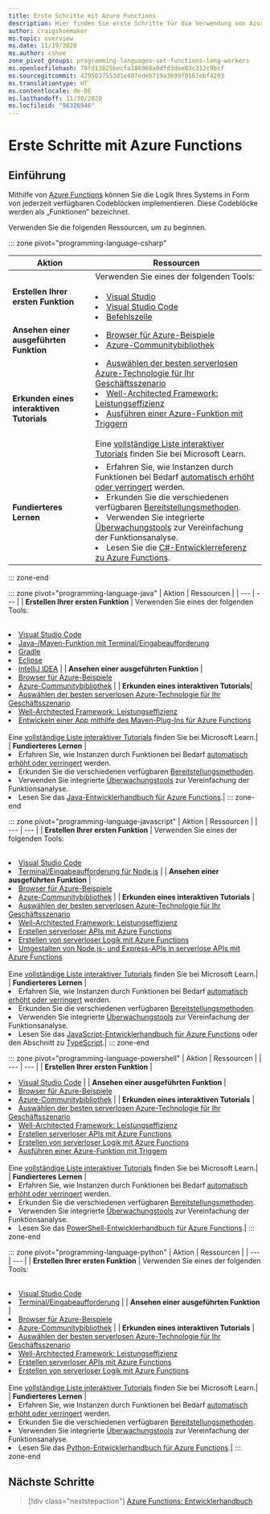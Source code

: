 ```yaml
---
title: Erste Schritte mit Azure Functions
description: Hier finden Sie erste Schritte für die Verwendung von Azure Functions.
author: craigshoemaker
ms.topic: overview
ms.date: 11/19/2020
ms.author: cshoe
zone_pivot_groups: programming-languages-set-functions-lang-workers
ms.openlocfilehash: 78fd13825becfa186960a0dfd3dee83c312c9bcf
ms.sourcegitcommit: 4295037553d1e407edeb719a3699f0567ebf4293
ms.translationtype: HT
ms.contentlocale: de-DE
ms.lasthandoff: 11/30/2020
ms.locfileid: "96326946"
---
```

# <a name="getting-started-with-azure-functions"></a>Erste Schritte mit Azure Functions

## <a name="introduction"></a>Einführung

Mithilfe von [Azure Functions](./functions-overview.md) können Sie die Logik Ihres Systems in Form von jederzeit verfügbaren Codeblöcken implementieren. Diese Codeblöcke werden als „Funktionen“ bezeichnet.

Verwenden Sie die folgenden Ressourcen, um zu beginnen.

::: zone pivot="programming-language-csharp"

| Aktion | Ressourcen |
| --- | --- |
| **Erstellen Ihrer ersten Funktion** | Verwenden Sie eines der folgenden Tools:<br><br><li>[Visual Studio](./functions-create-your-first-function-visual-studio.md)<li>[Visual Studio Code](./create-first-function-vs-code-csharp.md)<li>[Befehlszeile](./create-first-function-cli-csharp.md) |
| **Ansehen einer ausgeführten Funktion** | <li>[Browser für Azure-Beispiele](/samples/browse/?expanded=azure&languages=csharp&products=azure-functions)<li>[Azure-Communitybibliothek](https://www.serverlesslibrary.net/?technology=Functions%202.x&language=C%23) |
| **Erkunden eines interaktiven Tutorials**| <li>[Auswählen der besten serverlosen Azure-Technologie für Ihr Geschäftsszenario](/learn/modules/serverless-fundamentals/)<li>[Well-Architected Framework: Leistungseffizienz](/learn/modules/azure-well-architected-performance-efficiency/)<li>[Ausführen einer Azure-Funktion mit Triggern](/learn/modules/execute-azure-function-with-triggers/) <br><br>Eine [vollständige Liste interaktiver Tutorials](/learn/browse/?expanded=azure&products=azure-functions) finden Sie bei Microsoft Learn.|
| **Fundierteres Lernen** | <li>Erfahren Sie, wie Instanzen durch Funktionen bei Bedarf [automatisch erhöht oder verringert](./functions-scale.md) werden.<li>Erkunden Sie die verschiedenen verfügbaren [Bereitstellungsmethoden](./functions-deployment-technologies.md).<li>Verwenden Sie integrierte [Überwachungstools](./functions-monitoring.md) zur Vereinfachung der Funktionsanalyse.<li>Lesen Sie die [C#-Entwicklerreferenz zu Azure Functions](./functions-dotnet-class-library.md).|

::: zone-end

::: zone pivot="programming-language-java"
| Aktion | Ressourcen |
| --- | --- |
| **Erstellen Ihrer ersten Funktion** | Verwenden Sie eines der folgenden Tools:<br><br><li>[Visual Studio Code](./create-first-function-vs-code-java.md)<li>[Java-/Maven-Funktion mit Terminal/Eingabeaufforderung](./create-first-function-cli-java.md)<li>[Gradle](./functions-create-first-java-gradle.md)<li>[Eclipse](./functions-create-maven-eclipse.md)<li>[IntelliJ IDEA](./functions-create-maven-intellij.md) |
| **Ansehen einer ausgeführten Funktion** | <li>[Browser für Azure-Beispiele](/samples/browse/?expanded=azure&languages=java&products=azure-functions)<li>[Azure-Communitybibliothek](https://www.serverlesslibrary.net/?technology=Functions%202.x&language=Java) |
| **Erkunden eines interaktiven Tutorials**| <li>[Auswählen der besten serverlosen Azure-Technologie für Ihr Geschäftsszenario](/learn/modules/serverless-fundamentals/)<li>[Well-Architected Framework: Leistungseffizienz](/learn/modules/azure-well-architected-performance-efficiency/)<li>[Entwickeln einer App mithilfe des Maven-Plug-Ins für Azure Functions](/learn/modules/develop-azure-functions-app-with-maven-plugin/) <br><br>Eine [vollständige Liste interaktiver Tutorials](/learn/browse/?expanded=azure&products=azure-functions) finden Sie bei Microsoft Learn.|
| **Fundierteres Lernen** | <li>Erfahren Sie, wie Instanzen durch Funktionen bei Bedarf [automatisch erhöht oder verringert](./functions-scale.md) werden.<li>Erkunden Sie die verschiedenen verfügbaren [Bereitstellungsmethoden](./functions-deployment-technologies.md).<li>Verwenden Sie integrierte [Überwachungstools](./functions-monitoring.md) zur Vereinfachung der Funktionsanalyse.<li>Lesen Sie das [Java-Entwicklerhandbuch für Azure Functions](./functions-reference-java.md).|
::: zone-end

::: zone pivot="programming-language-javascript"
| Aktion | Ressourcen |
| --- | --- |
| **Erstellen Ihrer ersten Funktion** | Verwenden Sie eines der folgenden Tools:<br><br><li>[Visual Studio Code](./create-first-function-vs-code-node.md)<li>[Terminal/Eingabeaufforderung für Node.js](./create-first-function-cli-java.md) |
| **Ansehen einer ausgeführten Funktion** | <li>[Browser für Azure-Beispiele](/samples/browse/?expanded=azure&languages=javascript%2ctypescript&products=azure-functions)<li>[Azure-Communitybibliothek](https://www.serverlesslibrary.net/?technology=Functions%202.x&language=JavaScript%2CTypeScript) |
| **Erkunden eines interaktiven Tutorials** | <li>[Auswählen der besten serverlosen Azure-Technologie für Ihr Geschäftsszenario](/learn/modules/serverless-fundamentals/)<li>[Well-Architected Framework: Leistungseffizienz](/learn/modules/azure-well-architected-performance-efficiency/)<li>[Erstellen serverloser APIs mit Azure Functions](/learn/modules/build-api-azure-functions/)<li>[Erstellen von serverloser Logik mit Azure Functions](/learn/modules/create-serverless-logic-with-azure-functions/)<li>[Umgestalten von Node.js- und Express-APIs in serverlose APIs mit Azure Functions](/learn/modules/shift-nodejs-express-apis-serverless/) <br><br>Eine [vollständige Liste interaktiver Tutorials](/learn/browse/?expanded=azure&products=azure-functions) finden Sie bei Microsoft Learn.|
| **Fundierteres Lernen** | <li>Erfahren Sie, wie Instanzen durch Funktionen bei Bedarf [automatisch erhöht oder verringert](./functions-scale.md) werden.<li>Erkunden Sie die verschiedenen verfügbaren [Bereitstellungsmethoden](./functions-deployment-technologies.md).<li>Verwenden Sie integrierte [Überwachungstools](./functions-monitoring.md) zur Vereinfachung der Funktionsanalyse.<li>Lesen Sie das [JavaScript-Entwicklerhandbuch für Azure Functions](./functions-reference-node.md) oder den Abschnitt zu [TypeScript](./functions-reference-node.md#typescript).|
::: zone-end

::: zone pivot="programming-language-powershell"
| Aktion | Ressourcen |
| --- | --- |
| **Erstellen Ihrer ersten Funktion** | <li>[Visual Studio Code](./create-first-function-vs-code-powershell.md) |
| **Ansehen einer ausgeführten Funktion** | <li>[Browser für Azure-Beispiele](/samples/browse/?expanded=azure&languages=powershell&products=azure-functions)<li>[Azure-Communitybibliothek](https://www.serverlesslibrary.net/?technology=Functions%202.x&language=PowerShell) |
| **Erkunden eines interaktiven Tutorials** | <li>[Auswählen der besten serverlosen Azure-Technologie für Ihr Geschäftsszenario](/learn/modules/serverless-fundamentals/)<li>[Well-Architected Framework: Leistungseffizienz](/learn/modules/azure-well-architected-performance-efficiency/)<li>[Erstellen serverloser APIs mit Azure Functions](/learn/modules/build-api-azure-functions/)<li>[Erstellen von serverloser Logik mit Azure Functions](/learn/modules/create-serverless-logic-with-azure-functions/)<li>[Ausführen einer Azure-Funktion mit Triggern](/learn/modules/execute-azure-function-with-triggers/) <br><br>Eine [vollständige Liste interaktiver Tutorials](/learn/browse/?expanded=azure&products=azure-functions) finden Sie bei Microsoft Learn.|
| **Fundierteres Lernen** | <li>Erfahren Sie, wie Instanzen durch Funktionen bei Bedarf [automatisch erhöht oder verringert](./functions-scale.md) werden.<li>Erkunden Sie die verschiedenen verfügbaren [Bereitstellungsmethoden](./functions-deployment-technologies.md).<li>Verwenden Sie integrierte [Überwachungstools](./functions-monitoring.md) zur Vereinfachung der Funktionsanalyse.<li>Lesen Sie das [PowerShell-Entwicklerhandbuch für Azure Functions](./functions-reference-powershell.md).|
::: zone-end

::: zone pivot="programming-language-python"
| Aktion | Ressourcen |
| --- | --- |
| **Erstellen Ihrer ersten Funktion** | Verwenden Sie eines der folgenden Tools:<br><br><li>[Visual Studio Code](./create-first-function-vs-code-csharp.md?pivots=programming-language-python)<li>[Terminal/Eingabeaufforderung](./create-first-function-cli-csharp.md?pivots=programming-language-python) |
| **Ansehen einer ausgeführten Funktion** | <li>[Browser für Azure-Beispiele](/samples/browse/?expanded=azure&languages=python&products=azure-functions)<li>[Azure-Communitybibliothek](https://www.serverlesslibrary.net/?technology=Functions%202.x&language=Python) |
| **Erkunden eines interaktiven Tutorials** | <li>[Auswählen der besten serverlosen Azure-Technologie für Ihr Geschäftsszenario](/learn/modules/serverless-fundamentals/)<li>[Well-Architected Framework: Leistungseffizienz](/learn/modules/azure-well-architected-performance-efficiency/)<li>[Erstellen serverloser APIs mit Azure Functions](/learn/modules/build-api-azure-functions/)<li>[Erstellen von serverloser Logik mit Azure Functions](/learn/modules/create-serverless-logic-with-azure-functions/) <br><br>Eine [vollständige Liste interaktiver Tutorials](/learn/browse/?expanded=azure&products=azure-functions) finden Sie bei Microsoft Learn.|
| **Fundierteres Lernen** | <li>Erfahren Sie, wie Instanzen durch Funktionen bei Bedarf [automatisch erhöht oder verringert](./functions-scale.md) werden.<li>Erkunden Sie die verschiedenen verfügbaren [Bereitstellungsmethoden](./functions-deployment-technologies.md).<li>Verwenden Sie integrierte [Überwachungstools](./functions-monitoring.md) zur Vereinfachung der Funktionsanalyse.<li>Lesen Sie das [Python-Entwicklerhandbuch für Azure Functions](./functions-reference-python.md).|
::: zone-end

## <a name="next-steps"></a>Nächste Schritte

> [!div class="nextstepaction"]
> [Azure Functions: Entwicklerhandbuch](./functions-reference.md)
